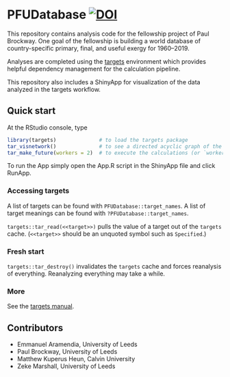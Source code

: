 
<!-- *********** -->
<!-- Note: README.md is generated from README.Rmd.   -->
<!-- Be sure to edit README.Rmd and generate the README.md file by Cmd/Ctl-shift-K -->
<!-- *********** -->

# PFUDatabase [![DOI](https://zenodo.org/badge/DOI/10.5281/zenodo.5228375.svg)](https://doi.org/10.5281/zenodo.5228375)

This repository contains analysis code for the fellowship project of
Paul Brockway. One goal of the fellowship is building a world database
of country-specific primary, final, and useful exergy for 1960–2019.

Analyses are completed using the
[targets](https://github.com/ropensci/targets) environment which
provides helpful dependency management for the calculation pipeline.

This repository also includes a ShinyApp for visualization of the data
analyzed in the targets workflow.

## Quick start

At the RStudio console, type

``` r
library(targets)              # to load the targets package   
tar_visnetwork()              # to see a directed acyclic graph of the calculations that will take place   
tar_make_future(workers = 2)  # to execute the calculations (or `workers = 8`, if you have enough cores)
```

To run the App simply open the App.R script in the ShinyApp file and
click RunApp.

### Accessing targets

A list of targets can be found with `PFUDatabase::target_names`. A list
of target meanings can be found with `?PFUDatabase::target_names`.

`targets::tar_read(<<target>>)` pulls the value of a target out of the
`targets` cache. (`<<target>>` should be an unquoted symbol such as
`Specified`.)

### Fresh start

`targets::tar_destroy()` invalidates the `targets` cache and forces
reanalysis of everything. Reanalyzing everything may take a while.

### More

See the [targets manual](https://books.ropensci.org/targets/).

## Contributors

-   Emmanuel Aramendia, University of Leeds
-   Paul Brockway, University of Leeds
-   Matthew Kuperus Heun, Calvin University
-   Zeke Marshall, University of Leeds
